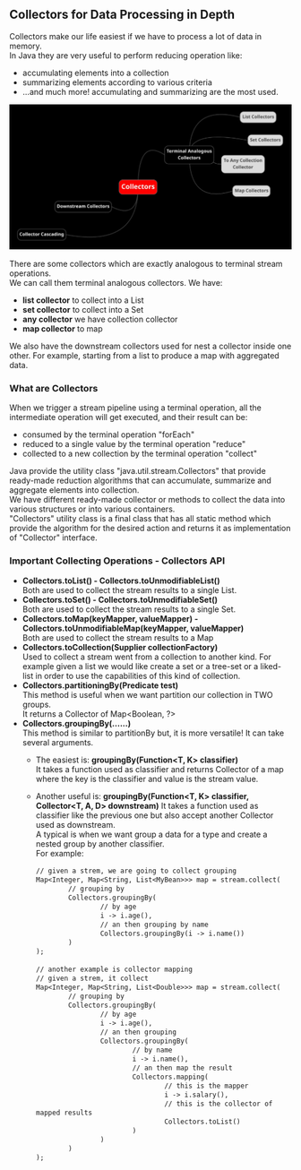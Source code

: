 ## Collectors for Data Processing in Depth 
Collectors make our life easiest if we have to process a lot of data in memory.  
In Java they are very useful to perform reducing operation like:
- accumulating elements into a collection
- summarizing elements according to various criteria
- ...and much more! accumulating and summarizing are the most used.

![image info](./imgs/Schermata_20240808_110830.png "Mind Map")

There are some collectors which are exactly analogous to terminal stream operations.  
We can call them terminal analogous collectors. We have:
- **list collector** to collect into a List
- **set collector** to collect into a Set
- **any collector** we have collection collector
- **map collector** to map

We also have the downstream collectors used for nest a collector inside one other. For example, starting from a list to produce a map with aggregated data.

### What are Collectors
When we trigger a stream pipeline using a terminal operation, all the  intermediate operation will get executed, and their result can be:
- consumed by the terminal operation "forEach"
- reduced to a single value by the terminal operation "reduce"
- collected to a new collection by the terminal operation "collect"

Java provide the utility class "java.util.stream.Collectors"  that provide ready-made reduction algorithms that can accumulate, summarize and aggregate elements into collection.  
We have different ready-made collector or methods to collect the data into various structures or into various containers.  
"Collectors" utility class is a final class that has all static method which provide the algorithm for the desired action and returns it as implementation of "Collector" interface.

### Important Collecting Operations - Collectors API
- **Collectors.toList() - Collectors.toUnmodifiableList()**  
    Both are used to collect the stream results to a single List.
- **Collectors.toSet() - Collectors.toUnmodifiableSet()**  
    Both are used to collect the stream results to a single Set.
- **Collectors.toMap(keyMapper, valueMapper) - Collectors.toUnmodifiableMap(keyMapper, valueMapper)**  
    Both are used to collect the stream results to a Map
- **Collectors.toCollection(Supplier collectionFactory)**  
    Used to collect a stream went from a collection to another kind.
    For example given a list we would like create a set or a tree-set or a liked-list in order to use the capabilities of this kind of collection.
- **Collectors.partitioningBy(Predicate test)**  
    This method is useful when we want partition our collection in TWO groups.  
    It returns a Collector of Map<Boolean, ?>
- **Collectors.groupingBy(......)**  
    This method is similar to partitionBy but, it is more versatile!
    It can take several arguments. 
  - The easiest is: **groupingBy(Function<T, K> classifier)**  
    It takes a function used as classifier and returns Collector of a map where the key is the classifier and value is the stream value.
  - Another useful is: **groupingBy(Function<T, K> classifier, Collector<T, A, D> downstream)**
    It takes a function used as classifier like the previous one but also accept another Collector used as downstream.  
    A typical is when we want group a data for a type and create a nested group by another classifier.  
    For example:

        // given a strem, we are going to collect grouping
        Map<Integer, Map<String, List<MyBean>>> map = stream.collect( 
                // grouping by
                Collectors.groupingBy(
                        // by age
                        i -> i.age(),
                        // an then grouping by name
                        Collectors.groupingBy(i -> i.name())
                )
        );

        // another example is collector mapping
        // given a strem, it collect
        Map<Integer, Map<String, List<Double>>> map = stream.collect( 
                // grouping by
                Collectors.groupingBy(
                        // by age
                        i -> i.age(),
                        // an then grouping
                        Collectors.groupingBy(
                                // by name
                                i -> i.name(),
                                // an then map the result
                                Collectors.mapping(
                                        // this is the mapper
                                        i -> i.salary(),
                                        // this is the collector of mapped results
                                        Collectors.toList()
                                )
                        )
                )
        );

